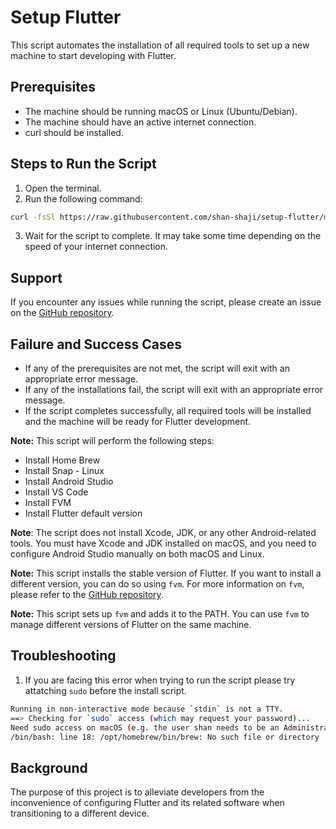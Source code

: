# Setup Flutter

This script automates the installation of all required tools to set up a new machine to start developing with Flutter.

## Prerequisites

* The machine should be running macOS or Linux (Ubuntu/Debian).
* The machine should have an active internet connection.
* curl should be installed.

## Steps to Run the Script

1. Open the terminal.
2. Run the following command:
 ```sh
curl -fsSl https://raw.githubusercontent.com/shan-shaji/setup-flutter/main/setup_flutter | /bin/bash
```

3. Wait for the script to complete. It may take some time depending on the speed of your internet connection.

## Support

If you encounter any issues while running the script, please create an issue on the [GitHub repository](https://github.com/shan-shaji/setup-flutter/issues).

## Failure and Success Cases

* If any of the prerequisites are not met, the script will exit with an appropriate error message.
* If any of the installations fail, the script will exit with an appropriate error message.
* If the script completes successfully, all required tools will be installed and the machine will be ready for Flutter development.

**Note:** This script will perform the following steps:

- Install Home Brew
- Install Snap - Linux
- Install Android Studio
- Install VS Code
- Install FVM
- Install Flutter default version

**Note**: The script does not install Xcode, JDK, or any other Android-related tools. You must have Xcode and JDK installed on macOS, and you need to configure Android Studio manually on both macOS and Linux.

**Note:** This script installs the stable version of Flutter. If you want to install a different version, you can do so using `fvm`. For more information on `fvm`, please refer to the [GitHub repository](https://github.com/leoafarias/fvm).

**Note:** This script sets up `fvm` and adds it to the PATH. You can use `fvm` to manage different versions of Flutter on the same machine.


## Troubleshooting

1. If you are facing this error when trying to run the script please try attatching `sudo` before the install script.

  ```sh
  Running in non-interactive mode because `stdin` is not a TTY.
  ==> Checking for `sudo` access (which may request your password)...
  Need sudo access on macOS (e.g. the user shan needs to be an Administrator)!
  /bin/bash: line 18: /opt/homebrew/bin/brew: No such file or directory
  ```

## Background

The purpose of this project is to alleviate developers from the inconvenience of configuring Flutter and its related software when transitioning to a different device. 

